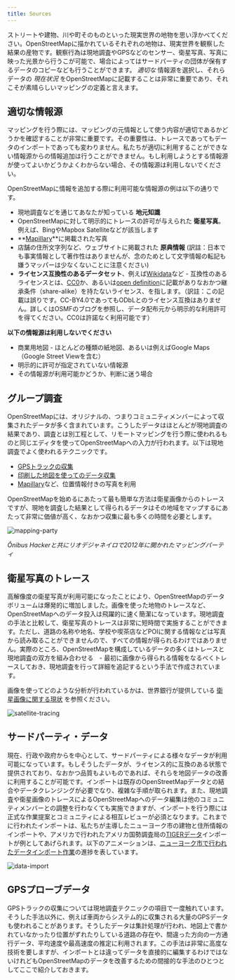 ```yaml
---
title: Sources
---
```


ストリートや建物、川や町そのものといった現実世界の地物を思い浮かべてください。OpenStreetMapに描かれているそれぞれの地物は、現実世界を観察した結果の産物です。観察行為は現地調査やGPSなどのセンサー、衛星写真、写真に映った光景から行うこが可能で、場合によってはサードパーティの団体が保有するデータのコピーなども行うことができます。 _適切な_ 情報源を選択し、それらデータの _現在状況_ をOpenStreetMapに記載することは非常に重要であり、それこそが素晴らしいマッピングの定義と言えます。

## 適切な情報源

マッピングを行う際には、マッピングの元情報として使う内容が適切であるかどうかを確認することが非常に重要です。その重要性は、トレースであってもデータのインポートであっても変わりません。私たちが適切に利用することができない情報源からの情報追加は行うことができません。もし利用しようとする情報源が使ってよいかどうかよくわからない場合、その情報源は利用しないでください。

OpenStreetMapに情報を追加する際に利用可能な情報源の例は以下の通りです。

- 現地調査などを通じてあなたが知っている **地元知識**
- OpenStreetMapに対して明示的にトレースの許可が与えられた **衛星写真**。例えば、BingやMapbox Satelliteなどが該当します
- **[Mapillary](http://mapillary.com/)**に掲載された写真
- 店舗の住所文字列など、ウェブサイトに掲載された **原典情報** (訳註：日本でも事実情報として著作性はありませんが、念のためとして文字情報の転記も嫌うマッパーは少なくないことに注意ください)
- **ライセンス互換性のあるデータセット**、例えば[Wikidata](http://www.wikidata.org/wiki/Wikidata:Main_Page)など - 互換性のあるライセンスとは、[CC0](https://creativecommons.org/publicdomain/zero/1.0/)か、あるいは[open definition](http://opendefinition.org/)に記載がありなおかつ継承条件（share-alike）を持たないライセンス、を指します。（訳註：この記載は誤りです。CC-BY4.0であってもODbLとのライセンス互換はありません。詳しくはOSMFのブログを参照し、データ配布元から明示的な利用許可を得てください。CC0は許諾なく利用可能です）

**以下の情報源は利用しないでください**

- 商業用地図 - ほとんどの種類の紙地図、あるいは例えばGoogle Maps（Google Street Viewを含む）
- 明示的に許可が指定されていない情報源
- その情報源が利用可能かどうか、判断に迷う場合


## グループ調査

OpenStreetMapには、オリジナルの、つまりコミュニティメンバーによって収集されたデータが多く含まれています。こうしたデータはほとんどが現地調査の結果であり、調査とは別工程として、リモートマッピングを行う際に使われるものと同じエディタを使ってOpenStreetMapへの入力が行われます。以下は現地調査でよく使われるテクニックです。

- [GPSトラックの収集](http://wiki.openstreetmap.org/wiki/Recording_GPS_tracks)
- [印刷した地図を使ってのデータ収集](http://wiki.openstreetmap.org/wiki/Field_Papers)
- [Mapillary](https://www.mapillary.com/osm.html)など、位置情報付きの写真を利用

OpenStreetMapを始めるにあたって最も簡単な方法は衛星画像からのトレースですが、現地を調査した結果として得られるデータはその地域をマップするにあたって非常に価値が高く、なおかつ収集に最も多くの時間を必要とします。

![mapping-party]({{site.baseurl}}/images/mapping-party.png)

*Ônibus Hackerと共にリオデジャネイロで2012年に開かれたマッピングパーティ*


## 衛星写真のトレース

高解像度の衛星写真が利用可能になったことにより、OpenStreetMapのデータボリュームは爆発的に増加しました。画像を使った地物のトレースなど、OpenStreetMapへのデータ投入は飛躍的に速く簡潔になっています。現地調査の手法と比較して、衛星写真のトレースは非常に短時間で実施することができます。ただし、道路の名称や地名、学校や喫茶店などPOIに関する情報などは写真から読み取ることができませんので、すべての情報が得られるわけではありません。実際のところ、OpenStreetMapを構成しているデータの多くはトレースと現地調査の双方を組み合わせる　- 最初に画像から得られる情報をなるべくトレースしておき、現地調査を行って詳細を追記するという手法で作成されています。

画像を使ってどのような分析が行われているかは、世界銀行が提供している [衛星画像に関する現状](http://satsummit.github.io/landscape/) を参照ください。

![satellite-tracing]({{site.baseurl}}/images/satellite-tracing.gif)

## サードパーティ・データ

現在、行政や政府からを中心として、サードパーティによる様々なデータが利用可能になっています。もしそうしたデータが、ライセンス的に互換のある状態で提供されており、なおかつ品質もよいものであれば、それらを地図データの改善に利用することが可能です。インポートは既存のOpenStreetMapデータとの結合やデータクレンジングが必要でなり、複雑な手順が取られます。また、現地調査や衛星画像のトレースによるOpenStreetMapへのデータ編集は他のコミュニティメンバーとの調整を行わなくても実施できますが、インポートを行う際には正式な作業提案とコミュニティによる相互レビューが必須となります。これまでに行われたインポートは、私たちが主導したニューヨーク市の建物と住所情報のインポートや、アメリカで行われたアメリカ国勢調査局の[TIGERデータ](http://wiki.openstreetmap.org/wiki/TIGER)インポートが例としてあげられます。以下のアニメーションは、[ニューヨーク市で行われたデータインポート作業](https://www.mapbox.com/blog/nyc-buildings-openstreetmap/)の進捗を表しています。

![data-import](https://cloud.githubusercontent.com/assets/6770741/11623986/9baad488-9cf6-11e5-9922-0511f4971a80.gif)


## GPSプローブデータ

GPSトラックの収集については現地調査テクニックの項目で一度触れています。そうした手法以外に、例えば車両からシステム的に収集される大量のGPSデータも使われることがあります。そうしたデータは集計処理が行われ、地図上で書かれていなかったり位置がずれたりしている道路の存在や、間違った方向の一方通行データ、平均速度や最高速度の推定に利用されます。この手法は非常に高度な技術を要しますが、インポートとは違ってデータを直接的に編集するわけではないけれどもOpenStreetMapのデータを改善するための間接的な手法のひとつとしてここで紹介しておきます。
